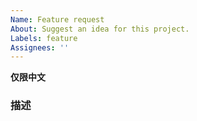 ```yaml
---
Name: Feature request
About: Suggest an idea for this project.
Labels: feature
Assignees: ''
---
```


**仅限中文**

### 描述